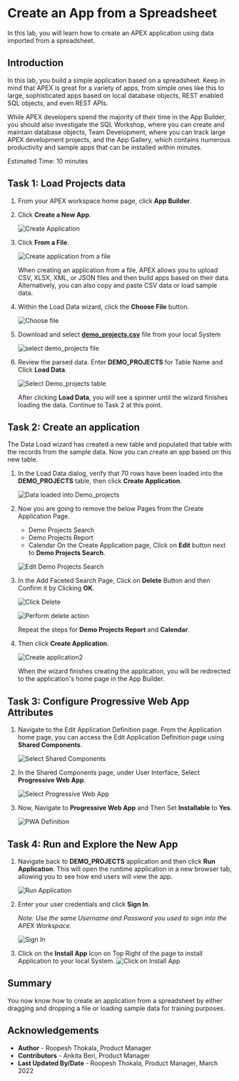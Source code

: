 # Create an App from a Spreadsheet

In this lab, you will learn how to create an APEX application using data imported from a spreadsheet.

## Introduction
In this lab, you build a simple application based on a spreadsheet. Keep in mind that APEX is great for a variety of apps, from simple ones like this to large, sophisticated apps based on local database objects, REST enabled SQL objects, and even REST APIs.

While APEX developers spend the majority of their time in the App Builder, you should also investigate the SQL Workshop, where you can create and maintain database objects, Team Development, where you can track large APEX development projects, and the App Gallery, which contains numerous productivity and sample apps that can be installed within minutes.

Estimated Time: 10 minutes

## Task 1: Load Projects data  

1.  From your APEX workspace home page, click **App Builder**.

2.  Click **Create a New App**.

    ![Create Application](images/create-app1.png " ")

3.  Click **From a File**.

    ![Create application from a file](images/from-a-file1.png " ")

    When creating an application from a file, APEX allows you to upload CSV, XLSX, XML, or JSON files and then build apps based on their data. Alternatively, you can also copy and paste CSV data or load sample data.

4.  Within the Load Data wizard, click the **Choose File** button.

    ![Choose file](images/choose-file.png " ")

5. Download and select [**demo_projects.csv**](files/demo_projects.csv) file from your local System

    ![select demo_projects file](images/select-demo-projects.png " ")

6.  Review the parsed data. Enter **DEMO_PROJECTS** for Table Name and Click **Load Data**.

    ![Select Demo_projects table](images/new-table-name.png " ")

    After clicking **Load Data**, you will see a spinner until the wizard finishes loading the data. Continue to Task 2 at this point.

## Task 2: Create an application

The Data Load wizard has created a new table and populated that table with the records from the sample data. Now you can create an app based on this new table.

1. In the Load Data dialog, verify that 70 rows have been loaded into the **DEMO_PROJECTS** table, then click **Create Application**.

    ![Data loaded into Demo_projects](images/data-loaded.png " ")

2. Now you are going to remove the below Pages from the Create Application Page.  
    - Demo Projects Search  
    - Demo Projects Report  
    - Calendar
   On the Create Application page, Click on **Edit** button next to **Demo Projects Search**.

    ![Edit Demo Projects Search](images/delete-pages.png " ")

3. In the Add Faceted Search Page, Click on **Delete** Button and then Confirm it by Clicking **OK**.

    ![Click Delete](images/delete-page1.png " ")

    ![Perform delete action](images/delete-page2.png " ")

    Repeat the steps for **Demo Projects Report** and **Calendar**.

4. Then click **Create Application**.

    ![Create application2](images/create-application2.png " ")

    When the wizard finishes creating the application, you will be redirected to the application's home page in the App Builder.

## Task 3: Configure Progressive Web App Attributes

1. Navigate to the Edit Application Definition page. From the Application home page, you can access the Edit Application Definition page using **Shared Components**.

    ![Select Shared Components](images/navigate-to-shared-components1.png " ")

2. In the Shared Components page, under User Interface, Select **Progressive Web App**.

    ![Select Progressive Web App](images/navigate-to-pwa1.png " ")


3. Now, Navigate to **Progressive Web App** and Then Set **Installable** to **Yes**.

    ![PWA Definition](images/navigate-to-pwa.png " ")

## Task 4: Run and Explore the New App

1.  Navigate back to **DEMO\_PROJECTS** application and then click **Run Application**. This will open the runtime application in a new browser tab, allowing you to see how end users will view the app.

    ![Run Application](images/run-application1.png " ")

2.  Enter your user credentials and click **Sign In**.

    *Note: Use the same Username and Password you used to sign into the APEX Workspace.*

    ![Sign In](images/sign-in3.png " ")

3. Click on the **Install App** Icon on Top Right of the page to install Application to your local System.
    ![Click on Install App](images/install-app1.png " ")

## Summary
You now know how to create an application from a spreadsheet by either dragging and dropping a file or loading sample data for training purposes.

## Acknowledgements
 - **Author** -  Roopesh Thokala, Product Manager
 - **Contributors** - Ankita Beri, Product Manager
 - **Last Updated By/Date** - Roopesh Thokala, Product Manager, March 2022
